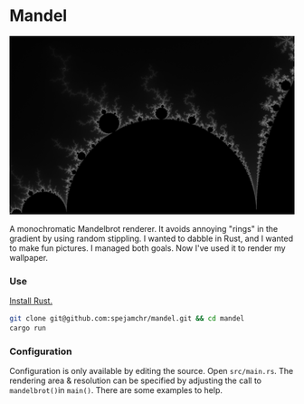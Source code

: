 # Mandel

![Mandelbrot Set](mandelbrot.png)

A monochromatic Mandelbrot renderer. It avoids annoying "rings" in the gradient
by using random stippling. I wanted to dabble in Rust, and I wanted to make fun
pictures. I managed both goals. Now I've used it to render my wallpaper.

### Use

[Install Rust.](https://www.rust-lang.org/tools/install)

```bash
git clone git@github.com:spejamchr/mandel.git && cd mandel
cargo run
```

### Configuration

Configuration is only available by editing the source. Open `src/main.rs`. The
rendering area & resolution can be specified by adjusting the call to
`mandelbrot()`in `main()`. There are some examples to help.
